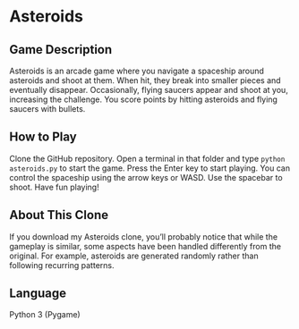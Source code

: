 # Asteroids

## Game Description

Asteroids is an arcade game where you navigate a spaceship around asteroids and shoot at them. When hit, they break into smaller pieces and eventually disappear. Occasionally, flying saucers appear and shoot at you, increasing the challenge. You score points by hitting asteroids and flying saucers with bullets.

## How to Play

Clone the GitHub repository. Open a terminal in that folder and type <code>python asteroids.py</code> to start the game. Press the Enter key to start playing. You can control the spaceship using the arrow keys or WASD. Use the spacebar to shoot. Have fun playing!

## About This Clone

If you download my Asteroids clone, you’ll probably notice that while the gameplay is similar, some aspects have been handled differently from the original. For example, asteroids are generated randomly rather than following recurring patterns.

## Language

Python 3 (Pygame)
